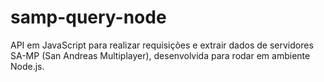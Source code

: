 # samp-query-node
API em JavaScript para realizar requisições e extrair dados de servidores SA-MP (San Andreas Multiplayer), desenvolvida para rodar em ambiente Node.js.
